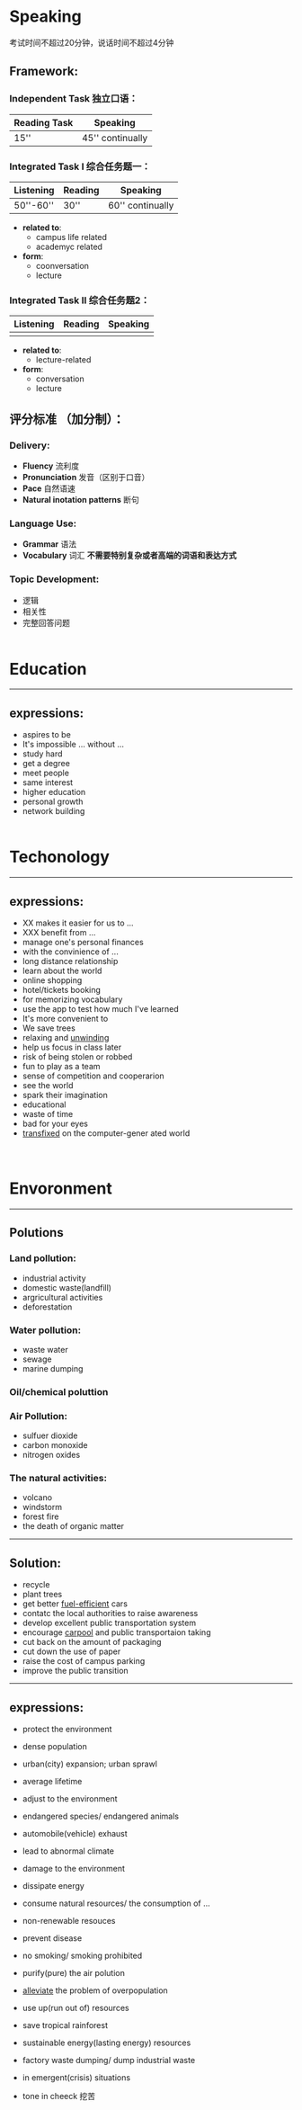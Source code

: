 # **Speaking**
考试时间不超过20分钟，说话时间不超过4分钟

## Framework:
### **Independent Task** 独立口语：
| Reading Task | Speaking         |
| ------------ | ---------------- |
| 15''         | 45'' continually |
   
### **Integrated Task I** 综合任务题一：
| Listening | Reading | Speaking         |
| --------- | ------- | ---------------- |
| 50''-60'' | 30''    | 60'' continually |
* **related to**:
  * campus life related
  * academyc related
* **form**:
  * coonversation
  * lecture

### **Integrated Task II** 综合任务题2：
| Listening | Reading | Speaking |
| --------- | ------- | -------- |
|           |         |          |
* **related to**:
  * lecture-related
* **form**:
  * conversation
  * lecture

## 评分标准 （加分制）：
### **Delivery**:
* **Fluency** 流利度
* **Pronunciation** 发音（区别于口音）
* **Pace** 自然语速
* **Natural inotation patterns** 断句
  
### **Language Use**:
* **Grammar** 语法
* **Vocabulary** 词汇
**不需要特别复杂或者高端的词语和表达方式**

### **Topic Development**:
* 逻辑
* 相关性
* 完整回答问题
<br><br>

# Education
---

## expressions:
* aspires to be
* It's impossible ... without ...
* study hard
* get a degree
* meet people
* same interest
* higher education
* personal growth
* network building
<br><br>

# Techonology
---

## expressions:
* XX makes it easier for us to ...
* XXX benefit from ...
* manage one's personal finances
* with the convinience of ...
* long distance relationship
* learn about the world
* online shopping
* hotel/tickets booking
* for memorizing vocabulary
* use the app to test how much I've learned
* It's more convenient to
* We save trees
* relaxing and [unwinding](../vocabulary.md#unwinding "放松")
* help us focus in class later
* risk of being stolen or robbed
* fun to play as a team
* sense of competition and cooperarion
* see the world
* spark their imagination
* educational
* waste of time
* bad for your eyes
* [transfixed](../vocabulary.md#transfix "使...动弹不得") on the computer-gener
ated world
<br><br><br>

# Envoronment
---
## Polutions
### Land pollution:
* industrial activity
* domestic waste(landfill)
* argricultural activities
* deforestation

### Water pollution:
* waste water
* sewage
* marine dumping

### Oil/chemical poluttion

### Air Pollution:
* sulfuer dioxide
* carbon monoxide
* nitrogen oxides

### The natural activities:
* volcano
* windstorm
* forest fire
* the death of organic matter
  
---
## Solution:
* recycle
* plant trees
* get better [fuel-efficient](../vocabulary.md#fuel-efficient "节油的") cars
* contatc the local authorities to raise awareness
* develop excellent public transportation system
* encourage [carpool](../vocabulary.md#carpool "拼车") and public transportaion taking
* cut back on the amount of packaging
* cut down the use of paper
* raise the cost of campus parking
* improve the public transition

---
## expressions:
* protect the environment
* dense population
* urban(city) expansion; urban sprawl
* average lifetime
* adjust to the environment
* endangered species/ endangered animals
* automobile(vehicle) exhaust
* lead to abnormal climate
* damage to the environment
* dissipate energy
* consume natural resources/ the consumption of ...
* non-renewable resouces
* prevent disease
* no smoking/ smoking prohibited
* purify(pure) the air polution
* [alleviate](../vocabulary.md#alleviate "减轻") the problem of overpopulation
* use up(run out of) resources
* save tropical rainforest
* sustainable energy(lasting energy) resources
* factory waste dumping/ dump industrial waste
* in emergent(crisis) situations


* tone in cheeck 挖苦